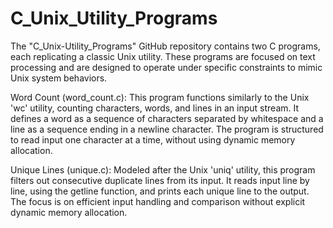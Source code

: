 # C_Unix_Utility_Programs

The "C_Unix-Utility_Programs" GitHub repository contains two C programs, each replicating a classic Unix utility. These programs are focused on text processing and are designed to operate under specific constraints to mimic Unix system behaviors.

Word Count (word_count.c): This program functions similarly to the Unix 'wc' utility, counting characters, words, and lines in an input stream. It defines a word as a sequence of characters separated by whitespace and a line as a sequence ending in a newline character. The program is structured to read input one character at a time, without using dynamic memory allocation.

Unique Lines (unique.c): Modeled after the Unix 'uniq' utility, this program filters out consecutive duplicate lines from its input. It reads input line by line, using the getline function, and prints each unique line to the output. The focus is on efficient input handling and comparison without explicit dynamic memory allocation.

